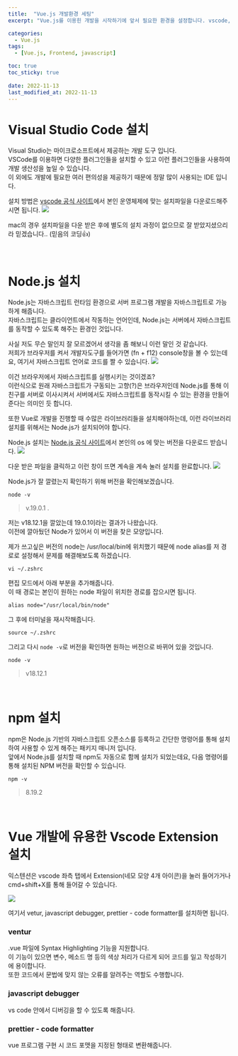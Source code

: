 ```yaml
---
title:  "Vue.js 개발환경 세팅"
excerpt: "Vue.js를 이용힌 개발을 시작하기에 앞서 필요한 환경을 설정합니다. vscode, node, npm을 설치합니다."

categories:
  - Vue.js
tags:
  - [Vue.js, Frontend, javascript]

toc: true
toc_sticky: true
 
date: 2022-11-13
last_modified_at: 2022-11-13
---
```


# Visual Studio Code 설치
Visual Studio는 마이크로소프트에서 제공하는 개발 도구 입니다.  
VSCode를 이용하면 다양한 플러그인들을 설치할 수 있고 이런 플러그인들을  사용하여 개발 생산성을 높일 수 있습니다.  
이 외에도 개발에 필요한 여러 편의성을 제공하기 때문에 정말 많이 사용되는 IDE 입니다.  

설치 방법은 [vscode 공식 사이트](https://code.visualstudio.com/download)에서 본인 운영체제에 맞는 설치파일을 다운로드해주시면 됩니다.
![](/assets/img/2022-11/2022-11-13-vue_setting/2022-11-13-vue_setting_1.png)

mac의 경우 설치파일을 다운 받은 후에 별도의 설치 과정이 없으므로 잘 받았지셨으리라 믿겠습니다.. (믿음의 코딩👍)

<br>  

# Node.js 설치
Node.js는 자바스크립트 런타임 환경으로 서버 프로그램 개발을 자바스크립트로 가능하게 해줍니다.  
자바스크립트는 클라이언트에서 작동하는 언어인데, Node.js는 서버에서 자바스크립트를 동작할 수 있도록 해주는 환경인 것입니다.  

사실 저도 무슨 말인지 잘 모르겠어서 생각을 좀 해보니 이런 말인 것 같습니다.  
저희가 브라우저를 켜서 개발자도구를 들어가면 (fn + f12) console창을 볼 수 있는데요, 여기서 자바스크립트 언어로 코드를 짤 수 있습니다. 
![](/assets/img/2022-11/2022-11-13-vue_setting/2022-11-13-vue_setting_2.png)

이건 브라우저에서 자바스크립트를 실행시키는 것이겠죠?  
이런식으로 원래 자바스크립트가 구동되는 고향(?)은 브라우저인데 Node.js를 통해 이 친구를 서버로 이사시켜서 서버에서도 자바스크립트를 동작시킬 수 있는 환경을 만들어준다는 의미인 듯 합니다.  

또한 Vue로 개발을 진행할 때 수많은 라이브러리들을 설치해야하는데, 이런 라이브러리 설치를 위해서는 Node.js가 설치되어야 합니다.  

Node.js 설치는 [Node.js 공식 사이트](https://nodejs.org/ko/download/)에서 본인의 os 에 맞는 버전을 다운로드 받습니다. 
![](/assets/img/2022-11/2022-11-13-vue_setting/2022-11-13-vue_setting_3.png)

다운 받은 파일을 클릭하고 이런 창이 뜨면 계속을 계속 눌러 설치를 완료합니다.
![](/assets/img/2022-11/2022-11-13-vue_setting/2022-11-13-vue_setting_4.png)

Node.js가 잘 깔렸는지 확인하기 위해 버전을 확인해보겠습니다.  
```shell
node -v
```
> v.19.0.1 . 

저는 v18.12.1을 깔았는데 19.0.1이라는 결과가 나왔습니다.  
이전에 깔아뒀던 Node가 있어서 이 버전을 찾은 모양입니다.  

제가 쓰고싶은 버전의 node는 /usr/local/bin에 위치했기 때문에 node alias를 저 경로로 설정해서 문제를 해결해보도록 하겠습니다. 

```shell
vi ~/.zshrc
```
편집 모드에서 아래 부분을 추가해줍니다.  
이 때 경로는 본인이 원하는 node 파일이 위치한 경로를 잡으시면 됩니다.   
```
alias node="/usr/local/bin/node"
```
그 후에 터미널을 재시작해줍니다.  
```shell
source ~/.zshrc
```

그리고 다시 `node -v`로 버전을 확인하면 원하는 버전으로 바뀌어 있을 것입니다.
```shell
node -v
```
> v18.12.1

<br>   

# npm 설치
npm은 Node.js 기반의 자바스크립트 오픈소스를 등록하고 간단한 명령어를 통해 설치하여 사용할 수 있게 해주는 패키지 매니저 입니다.  
앞에서 Node.js를 설치할 때 npm도 자동으로 함께 설치가 되었는데요, 다음 명령어를 통해 설치된 NPM 버전을 확인할 수 있습니다.  

```shell
npm -v
```
> 8.19.2 

<br>   

# Vue 개발에 유용한 Vscode Extension 설치 
익스텐션은 vscode 좌측 탭에서 Extension(네모 모양 4개 아이콘)을 눌러 들어가거나 cmd+shift+X를 통해 들어갈 수 있습니다. 

![](/assets/img/2022-11/2022-11-13-vue_setting/2022-11-13-vue_setting_5.png)

여기서 vetur, javascript debugger, prettier - code formatter를 설치하면 됩니다. 

### ventur
.vue 파일에 Syntax Highlighting 기능을 지원합니다.  
이 기능이 있으면 변수, 메소드 명 등의 색상 처리가 다르게 되어 코드를 일고 작성하기에 용이합니다.  
또한 코드에서 문법에 맞지 않는 오류를 알려주는 역할도 수행합니다.

### javascript debugger
vs code 안에서 디버깅을 할 수 있도록 해줍니다.  

### prettier - code formatter
vue 프로그램 구현 시 코드 포맷을 지정된 형태로 변환해줍니다.